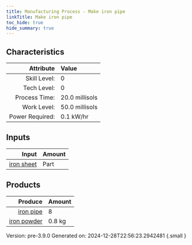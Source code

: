 ```yaml
---
title: Manufacturing Process - Make iron pipe
linkTitle: Make iron pipe
toc_hide: true
hide_summary: true
---
```



## Characteristics

| Attribute      | Value |
|--------:|:------|
|Skill Level:|0|
|Tech Level:|0|
|Process Time:|20.0 millisols|
|Work Level:|50.0 millisols|
|Power Required:|0.1 kW/hr|

## Inputs

| Input      | Amount |
|--------:|:------|
|[iron sheet](/docs/definitions/part/iron-sheet)|Part|1|

## Products


| Produce      | Amount |
|--------:|:------|
|[iron pipe](/docs/definitions/part/iron-pipe)|8|
|[iron powder](/docs/definitions/resource/iron-powder)|0.8 kg|


Version: pre-3.9.0 Generated on: 2024-12-28T22:56:23.2942481
{.small }

